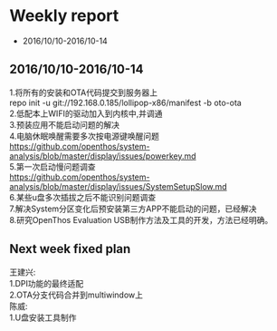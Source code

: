 # Weekly report
- 2016/10/10-2016/10-14  
## 2016/10/10-2016/10-14  
1.将所有的安装和OTA代码提交到服务器上  
repo init -u git://192.168.0.185/lollipop-x86/manifest -b oto-ota  
2.低配本上WIFI的驱动加入到内核中,并调通  
3.预装应用不能启动问题的解决  
4.电脑休眠唤醒需要多次按电源键唤醒问题  
https://github.com/openthos/system-analysis/blob/master/display/issues/powerkey.md  
5.第一次启动慢问题调查  
https://github.com/openthos/system-analysis/blob/master/display/issues/SystemSetupSlow.md  
6.某些u盘多次插拔之后不能识别问题调查  
7.解决System分区变化后预安装第三方APP不能启动的问题，已经解决  
8.研究OpenThos Evaluation USB制作方法及工具的开发，方法已经明确。  
## Next week fixed plan  
王建兴:  
1.DPI功能的最终适配  
2.OTA分支代码合并到multiwindow上  
陈威:  
1.U盘安装工具制作  

